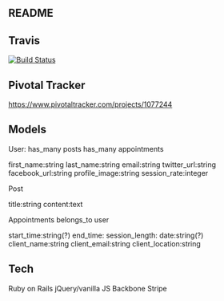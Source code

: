 ## README

## Travis

[![Build Status](https://travis-ci.org/CH-JesseMa/folio_app.svg?branch=master)](https://travis-ci.org/CH-JesseMa/folio_app)

## Pivotal Tracker

https://www.pivotaltracker.com/projects/1077244

## Models

User:
  has_many posts
  has_many appointments

  first_name:string
  last_name:string
  email:string
  twitter_url:string
  facebook_url:string
  profile_image:string
  session_rate:integer

Post

  title:string
  content:text

Appointments
  belongs_to user

  start_time:string(?)
  end_time:
  session_length:
  date:string(?)
  client_name:string
  client_email:string
  client_location:string

## Tech
Ruby on Rails
jQuery/vanilla JS
Backbone
Stripe
